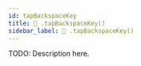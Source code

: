 ```yaml
---
id: tapBackspaceKey
title: 🔨 .tapBackspaceKey()
sidebar_label: 🔨 .tapBackspaceKey() 
---
```


TODO: Description here.